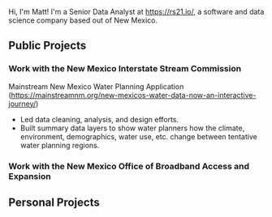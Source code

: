 Hi, I'm Matt! I'm a Senior Data Analyst at https://rs21.io/, a software and data science company based out of New Mexico.

## Public Projects

### Work with the New Mexico Interstate Stream Commission
Mainstream New Mexico Water Planning Application (https://mainstreamnm.org/new-mexicos-water-data-now-an-interactive-journey/)
- Led data cleaning, analysis, and design efforts.
- Built summary data layers to show water planners how the climate, environment, demographics, water use, etc. change between tentative water planning regions.

### Work with the New Mexico Office of Broadband Access and Expansion

## Personal Projects
